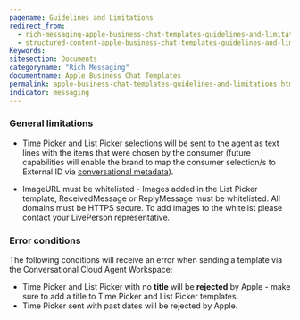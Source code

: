 ```yaml
---
pagename: Guidelines and Limitations
redirect_from:
  - rich-messaging-apple-business-chat-templates-guidelines-and-limitations.html
  - structured-content-apple-business-chat-templates-guidelines-and-limitations.html
Keywords:
sitesection: Documents
categoryname: "Rich Messaging"
documentname: Apple Business Chat Templates
permalink: apple-business-chat-templates-guidelines-and-limitations.html
indicator: messaging
---
```


### General limitations

* Time Picker and List Picker selections will be sent to the agent as text lines with the items that were chosen by the consumer (future capabilities will enable the brand to map the consumer selection/s to External ID via [conversational metadata](guides-conversation-metadata-guide.html)).

* ImageURL must be whitelisted - Images added in the List Picker template, ReceivedMessage or ReplyMessage must be whitelisted. All domains must be HTTPS secure. To add images to the whitelist please contact your LivePerson representative.

### Error conditions

The following conditions will receive an error when sending a template via the Conversational Cloud Agent Workspace:

* Time Picker and List Picker with no **title** will be **rejected** by Apple - make sure to add a title to Time Picker and List Picker templates.
* Time Picker sent with past dates will be rejected by Apple.
